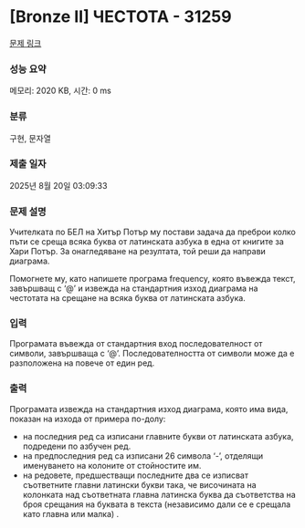 # [Bronze II] ЧЕСТОТА - 31259 

[문제 링크](https://www.acmicpc.net/problem/31259) 

### 성능 요약

메모리: 2020 KB, 시간: 0 ms

### 분류

구현, 문자열

### 제출 일자

2025년 8월 20일 03:09:33

### 문제 설명

<p>Учителката по БЕЛ на Хитър Потър му постави задача да преброи колко пъти се среща всяка буква от латинската азбука в една от книгите за Хари Потър. За онагледяване на резултата, той реши да направи диаграма.</p>

<p>Помогнете му, като напишете програма frequency, която въвежда текст, завършващ с ‘@’ и извежда на стандартния изход диаграма на честотата на срещане на всяка буква от латинската азбука.</p>

### 입력 

 <p>Програмата въвежда от стандартния вход последователност от символи, завършваща с ‘@’. Последователността от символи може да е разположена на повече от един ред.</p>

### 출력 

 <p>Програмата извежда на стандартния изход диаграма, която има вида, показан на изхода от примера по-долу:</p>

<ul>
	<li>на последния ред са изписани главните букви от латинската азбука, подредени по азбучен ред.</li>
	<li>на предпоследния ред са изписани 26 символа ‘-’, отделящи именуването на колоните от стойностите им.</li>
	<li>на редовете, предшестващи последните два се изписват съответните главни латински букви така, че височината на колонката над съответната главна латинска буква да съответства на броя срещания на буквата в текста (независимо дали се е срещала като главна или малка) .</li>
</ul>

